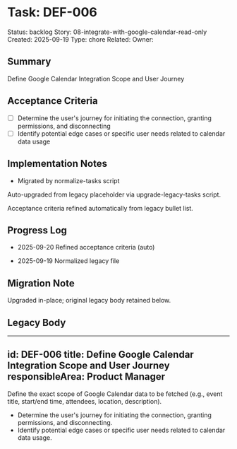 # Task: DEF-006
Status: backlog
Story: 08-integrate-with-google-calendar-read-only
Created: 2025-09-19
Type: chore
Related:
Owner:

## Summary
Define Google Calendar Integration Scope and User Journey

## Acceptance Criteria

- [ ] Determine the user's journey for initiating the connection, granting permissions, and disconnecting
- [ ] Identify potential edge cases or specific user needs related to calendar data usage

## Implementation Notes
- Migrated by normalize-tasks script

Auto-upgraded from legacy placeholder via upgrade-legacy-tasks script.


Acceptance criteria refined automatically from legacy bullet list.
## Progress Log
- 2025-09-20 Refined acceptance criteria (auto)

- 2025-09-19 Normalized legacy file
## Migration Note
Upgraded in-place; original legacy body retained below.

## Legacy Body
---
id: DEF-006
title: Define Google Calendar Integration Scope and User Journey
responsibleArea: Product Manager
---
Define the exact scope of Google Calendar data to be fetched (e.g., event title, start/end time, attendees, location, description).
*   Determine the user's journey for initiating the connection, granting permissions, and disconnecting.
*   Identify potential edge cases or specific user needs related to calendar data usage.